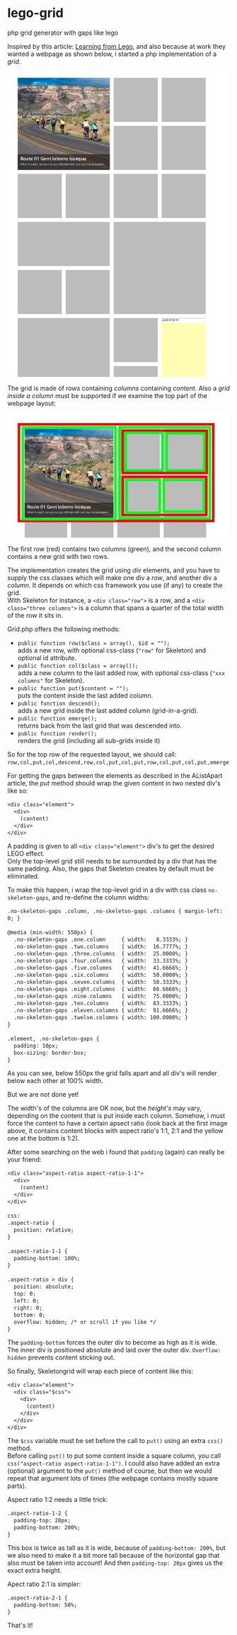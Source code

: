 # lego-grid
php grid generator with gaps like lego

Inspired by this article: [Learning from Lego](https://alistapart.com/article/learning-from-lego-a-step-forward-in-modular-web-design), and also because at work they wanted a webpage as shown below, i started a php implementation of a *grid*. 

![requested webpage layout](https://github.com/johanstuijt66/lego-grid/blob/master/grid.jpg)

The grid is made of *rows* containing *columns* containing *content*. Also a *grid inside a column* must be supported if we examine the top part of the webpage layout:

![top row](https://github.com/johanstuijt66/lego-grid/blob/master/grid-depth.jpg)

The first row (red) contains two columns (green), and the second column contains a new grid with two rows.

The implementation creates the grid using *div* elements, and you have to supply the css classes which will make one div a *row*, and another div a *column*. It depends on which css framework you use (if any) to create the grid.  
With Skeleton for instance, a `<div class="row">` is a row, and a `<div class="three columns">` is a column that spans a quarter of the total width of the row it sits in.

Grid.php offers the following methods:

* `public function row($class = array(), $id = "");`  
   adds a new row, with optional css-class (`"row"` for Skeleton) and optional id attribute.
* `public function col($class = array());`  
   adds a new column to the last added row, with optional css-class (`"xxx columns"` for Skeleton).
* `public function put($content = "");`  
   puts the content inside the last added column.
* `public function descend();`  
   adds a new grid inside the last added column (grid-in-a-grid).
* `public function emerge();`  
   returns back from the last grid that was descended into.
* `public function render();`  
   renders the grid (including all sub-grids inside it)

So for the top row of the requested layout, we should call:
`row,col,put,col,descend,row,col,put,col,put,row,col,put,col,put,emerge`

For getting the gaps between the elements as described in the AListApart article, the *put* method should wrap the given content in two nested div's like so:
```
<div class="element">
  <div>
    (content)
  </div>
</div>
```
A padding is given to all `<div class="element">` div's to get the desired LEGO effect.  
Only the top-level grid still needs to be surrounded by a div that has the same padding.
Also, the gaps that Skeleton creates by default must be eliminated.

To make this happen, i wrap the top-level grid in a div with css class `no-skeleton-gaps`, and re-define the column widths:
```
.no-skeleton-gaps .column, .no-skeleton-gaps .columns { margin-left: 0; }

@media (min-width: 550px) {
  .no-skeleton-gaps .one.column     { width:   8.3333%; }
  .no-skeleton-gaps .two.columns    { width:  16.7777%; }
  .no-skeleton-gaps .three.columns  { width:  25.0000%; }
  .no-skeleton-gaps .four.columns   { width:  33.3333%; }
  .no-skeleton-gaps .five.columns   { width:  41.6666%; }
  .no-skeleton-gaps .six.columns    { width:  50.0000%; }
  .no-skeleton-gaps .seven.columns  { width:  58.3333%; }
  .no-skeleton-gaps .eight.columns  { width:  66.6666%; }
  .no-skeleton-gaps .nine.columns   { width:  75.0000%; }
  .no-skeleton-gaps .ten.columns    { width:  83.3333%; }
  .no-skeleton-gaps .eleven.columns { width:  91.6666%; }
  .no-skeleton-gaps .twelve.columns { width: 100.0000%; }
}

.element, .no-skeleton-gaps {
  padding: 10px;
  box-sizing: border-box;
}
```
As you can see, below 550px the grid falls apart and all div's will render below each other at 100% width.

But we are not done yet!

The width's of the columns are OK now, but the *height's* may vary, depending on the content that is put inside each column.   Somehow, i must force the content to have a certain apsect ratio (look back at the first image above, it contains content blocks with aspect ratio's 1:1, 2:1 and the yellow one at the bottom is 1:2).

After some searching on the web i found that `padding` (again) can really be your friend:
```
<div class="aspect-ratio aspect-ratio-1-1">
  <div>
    (content)
  </div>
</div>

css:
.aspect-ratio {
  position: relative;
}

.aspect-ratio-1-1 {
  padding-bottom: 100%;
}

.aspect-ratio > div {
  position: absolute;
  top: 0;
  left: 0;
  right: 0;
  bottom: 0;
  overflow: hidden; /* or scroll if you like */
}
```
The `padding-bottom` forces the outer div to become as high as it is wide.  
The inner div is positioned absolute and laid over the outer div. `Overflow: hidden` prevents content sticking out.

So finally, Skeletongrid will wrap each piece of content like this:
```
<div class="element">
  <div class="$css">
    <div>
      (content)
    </div>
  </div>
</div>
```
The `$css` variable must be set before the call to `put()` using an extra `css()` method.  
Before calling `put()` to put some content inside a square column, you call `css("aspect-ratio aspect-ratio-1-1")`. 
I could also have added an extra (optional) argument to the `put()` method of course, but then we would repeat that argument lots of times (the webpage contains mostly square parts).

Aspect ratio 1:2 needs a little trick:
```
.aspect-ratio-1-2 {
  padding-top: 20px;
  padding-bottom: 200%;
}
```
This box is twice as tall as it is wide, because of `padding-bottom: 200%`, but we also need to make it a bit more tall because of the horizontal gap that also must be taken into account! And then `padding-top: 20px` gives us the exact extra height.

Apect ratio 2:1 is simpler:
```
.aspect-ratio-2-1 {
  padding-bottom: 50%;
}
```

That's it!
